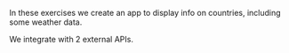 In these exercises we create an app to display info on countries, including some weather data.

We integrate with 2 external APIs.
